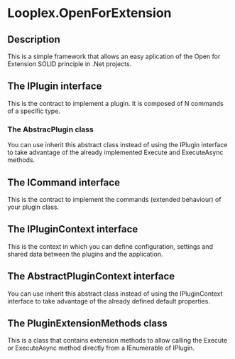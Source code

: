 # Looplex.OpenForExtension

## Description

This is a simple framework that allows an easy aplication of the Open for Extension SOLID principle in .Net projects. 

## The IPlugin interface 

This is the contract to implement a plugin. It is composed of N commands of a specific type.

### The AbstracPlugin class

You can use inherit this abstract class instead of using the IPlugin interface to take advantage of the already implemented Execute and ExecuteAsync methods.

## The ICommand interface

This is the contract to implement the commands (extended behaviour) of your plugin class.

## The IPluginContext interface

This is the context in which you can define configuration, settings and shared data between the plugins and the application.

## The AbstractPluginContext interface

You can use inherit this abstract class instead of using the IPluginContext interface to take advantage of the already defined default properties.

## The PluginExtensionMethods class

This is a class that contains extension methods to allow calling the Execute or ExecuteAsync method directly from a IEnumerable of IPlugin.

